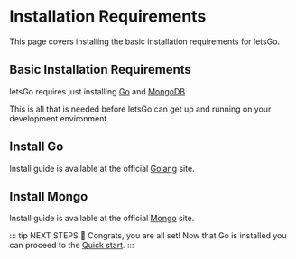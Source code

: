 # Installation Requirements

This page covers installing the basic installation requirements for letsGo.

## Basic Installation Requirements

letsGo requires just installing [Go](https://golang.org/) and [MongoDB](https://www.mongodb.com/)

This is all that is needed before letsGo can get up and running on your development environment.

## Install Go

Install guide is available at the official [Golang](https://golang.org/doc/install) site.

## Install Mongo

Install guide is available at the official [Mongo](https://docs.mongodb.com/manual/installation/) site.


::: tip NEXT STEPS
👏 Congrats, you are all set! Now that Go is installed you can proceed to the [Quick start](/getting-started/quick-start.html).
:::
